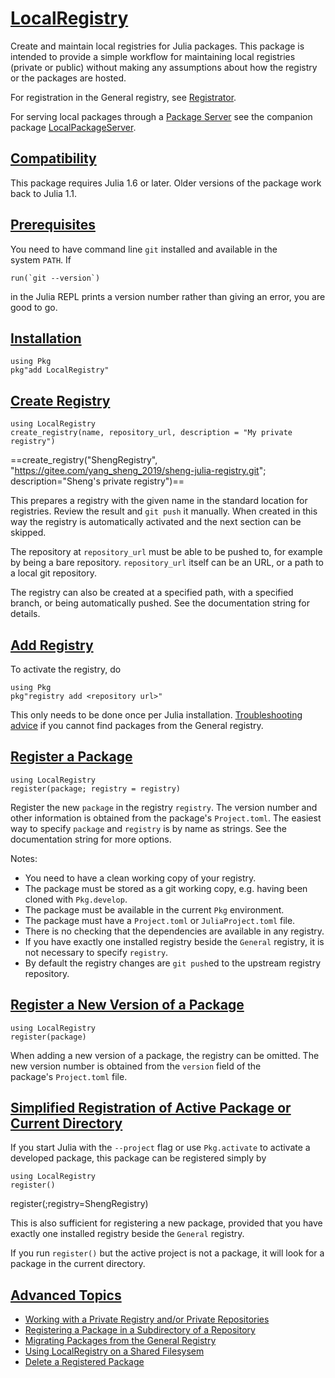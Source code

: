 # [LocalRegistry](https://juliahub.com/ui/Packages/General/LocalRegistry#LocalRegistry)

Create and maintain local registries for Julia packages. This package is intended to provide a simple workflow for maintaining local registries (private or public) without making any assumptions about how the registry or the packages are hosted.

For registration in the General registry, see [Registrator](https://github.com/JuliaComputing/Registrator.jl).

For serving local packages through a [Package Server](https://github.com/JuliaLang/Pkg.jl/issues/1377) see the companion package [LocalPackageServer](https://github.com/GunnarFarneback/LocalPackageServer.jl).

## [Compatibility](https://juliahub.com/ui/Packages/General/LocalRegistry#Compatibility)

This package requires Julia 1.6 or later. Older versions of the package work back to Julia 1.1.

## [Prerequisites](https://juliahub.com/ui/Packages/General/LocalRegistry#Prerequisites)

You need to have command line `git` installed and available in the system `PATH`. If

```
run(`git --version`)
```

in the Julia REPL prints a version number rather than giving an error, you are good to go.

## [Installation](https://juliahub.com/ui/Packages/General/LocalRegistry#Installation)

```
using Pkg
pkg"add LocalRegistry"
```

## [Create Registry](https://juliahub.com/ui/Packages/General/LocalRegistry#Create-Registry)

```
using LocalRegistry
create_registry(name, repository_url, description = "My private registry")
```

==create_registry("ShengRegistry", "https://gitee.com/yang_sheng_2019/sheng-julia-registry.git"; description="Sheng's private registry")==

This prepares a registry with the given name in the standard location for registries. Review the result and `git push` it manually. When created in this way the registry is automatically activated and the next section can be skipped.

The repository at `repository_url` must be able to be pushed to, for example by being a bare repository. `repository_url` itself can be an URL, or a path to a local git repository.

The registry can also be created at a specified path, with a specified branch, or being automatically pushed. See the documentation string for details.

## [Add Registry](https://juliahub.com/ui/Packages/General/LocalRegistry#Add-Registry)

To activate the registry, do

```
using Pkg
pkg"registry add <repository url>"
```

This only needs to be done once per Julia installation. [Troubleshooting advice](https://juliahub.com/ui/Code/docs/LocalRegistry/X3nV9/0.5.6/_packagesource/docs/troubleshooting_general.md) if you cannot find packages from the General registry.

## [Register a Package](https://juliahub.com/ui/Packages/General/LocalRegistry#Register-a-Package)

```
using LocalRegistry
register(package; registry = registry)
```

Register the new `package` in the registry `registry`. The version number and other information is obtained from the package's `Project.toml`. The easiest way to specify `package` and `registry` is by name as strings. See the documentation string for more options.

Notes:

- You need to have a clean working copy of your registry.
- The package must be stored as a git working copy, e.g. having been cloned with `Pkg.develop`.
- The package must be available in the current `Pkg` environment.
- The package must have a `Project.toml` or `JuliaProject.toml` file.
- There is no checking that the dependencies are available in any registry.
- If you have exactly one installed registry beside the `General` registry, it is not necessary to specify `registry`.
- By default the registry changes are `git push`ed to the upstream registry repository.

## [Register a New Version of a Package](https://juliahub.com/ui/Packages/General/LocalRegistry#Register-a-New-Version-of-a-Package)

```
using LocalRegistry
register(package)
```

When adding a new version of a package, the registry can be omitted. The new version number is obtained from the `version` field of the package's `Project.toml` file.

## [Simplified Registration of Active Package or Current Directory](https://juliahub.com/ui/Packages/General/LocalRegistry#Simplified-Registration-of-Active-Package-or-Current-Directory)

If you start Julia with the `--project` flag or use `Pkg.activate` to activate a developed package, this package can be registered simply by

```
using LocalRegistry
register()
```

 register(;registry=ShengRegistry)
 
This is also sufficient for registering a new package, provided that you have exactly one installed registry beside the `General` registry.

If you run `register()` but the active project is not a package, it will look for a package in the current directory.

## [Advanced Topics](https://juliahub.com/ui/Packages/General/LocalRegistry#Advanced-Topics)

- [Working with a Private Registry and/or Private Repositories](https://juliahub.com/ui/Code/docs/LocalRegistry/X3nV9/0.5.6/_packagesource/docs/ssh_keys.md)
- [Registering a Package in a Subdirectory of a Repository](https://juliahub.com/ui/Code/docs/LocalRegistry/X3nV9/0.5.6/_packagesource/docs/subdir.md)
- [Migrating Packages from the General Registry](https://juliahub.com/ui/Code/docs/LocalRegistry/X3nV9/0.5.6/_packagesource/docs/migration_from_general.md)
- [Using LocalRegistry on a Shared Filesysem](https://juliahub.com/ui/Code/docs/LocalRegistry/X3nV9/0.5.6/_packagesource/docs/shared_filesystem.md)
- [Delete a Registered Package](https://juliahub.com/ui/Code/docs/LocalRegistry/X3nV9/0.5.6/_packagesource/docs/delete_package.md)